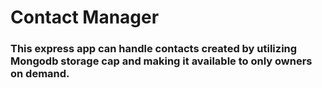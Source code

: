 # Contact Manager

### This express app can handle contacts created by utilizing Mongodb storage cap and making it available to only owners on demand.